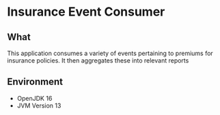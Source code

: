 # Insurance Event Consumer

## What
This application consumes a variety of events pertaining to premiums for insurance policies. It then aggregates these into relevant reports

## Environment
* OpenJDK 16
* JVM Version 13

